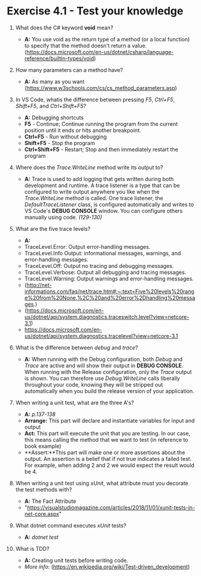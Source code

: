 # Exercise 4.1 - Test your knowledge

1. What does the C# keyword **void** mean?
    * **A:** You use void as the return type of a method (or a local function) to specify that the method doesn't return a value. (https://docs.microsoft.com/en-us/dotnet/csharp/language-reference/builtin-types/void)

2. How many parameters can a method have?
    * **A:** As many as you want (https://www.w3schools.com/cs/cs_method_parameters.asp)

3. In VS Code, whatis the difference between pressing *F5*, *Ctrl+F5*, *Shift+F5*, and *Ctrl+Shift+F5*?
    * **A:** Debugging shortcuts
    * **F5** - Continue; Continue running the program from the current position until it ends or hits another breakpoint.
    * **Ctrl+F5** - Run without debugging
    * **Shift+F5** - Stop the program
    * **Ctrl+Shift+F5** - Restart; Stop and then immediately restart the program

4. Where does the *Trace.WriteLine* method write its output to?
    * **A:** Trace is used to add logging that gets written during both development and runtime. A trace listener is a type that can be configured to write output anywhere you like when the *Trace.WriteLine* method is called. One trace listener, the *DefaultTraceListener* class, is configured automatically and writes to VS Code's **DEBUG CONSOLE** window. You can configure others manually using code. *(129-130)*

5. What are the five trace levels?
    * **A:** 
    * TraceLevel.Error: Output error-handling messages.
    * TraceLevel.Info Output: informational messages, warnings, and error-handling messages.
    * TraceLevel.Off: Output no tracing and debugging messages.
    * TraceLevel.Verbose: Output all debugging and tracing messages.
    * TraceLevel.Warning: Output warnings and error-handling messages.    
    * (http://net-informations.com/faq/net/trace.htm#:~:text=Five%20levels%20range%20from%20None,%2C%20and%20error%2Dhandling%20messages.)
    * (https://docs.microsoft.com/en-us/dotnet/api/system.diagnostics.traceswitch.level?view=netcore-3.1)
    * https://docs.microsoft.com/en-us/dotnet/api/system.diagnostics.tracelevel?view=netcore-3.1

6. What is the difference between *debug* and *trace*?
    * **A:** When running with the Debug configuration, both *Debug* and *Trace* are active and will show their output in **DEBUG CONSOLE**. When running with the Release configuration, only the *Trace* output is shown. You can therefore use *Debug.WriteLine* calls liberally throughout your code, knowing they will be stripped out automatically when you build the release version of your application.

7. When writing a unit test, what are the three A's?
    * **A:** *p.137-138*
    * **Arrange:** This part will declare and instantiate variables for input and output
    * **Act:** This part will execute the unit that you are testing. In our case, this means calling the method that we want to test (in reference to book example)
    * **Assert:**This part will make one or more assertions about the output. An assertion is a belief that if not true indicates a failed test. For example, when adding 2 and 2 we would expect the result would be 4.

8. When writing a unit test using *xUnit*, what attribute must you decorate the test methods with?
    * **A:** The Fact Attribute 
    * "https://visualstudiomagazine.com/articles/2018/11/01/xunit-tests-in-net-core.aspx"

9. What dotnet command executes *xUnit* tests?
    * **A:** *dotnet test*

10. What is TDD?
    * **A:** Creating unit tests before writing code. 
    * *More info:* (https://en.wikipedia.org/wiki/Test-driven_development)